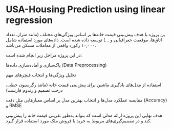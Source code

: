 # USA-Housing Prediction using linear regression
ین پروژه با هدف پیش‌بینی قیمت خانه‌ها بر اساس ویژگی‌های مختلف (مانند متراژ، تعداد اتاق‌ها، موقعیت جغرافیایی و …) توسعه داده شده است. داده‌های مورد استفاده شامل ۱۰,۰۰۰ رکورد واقعی از معاملات مسکن می‌باشد.

در این پروژه مراحل زیر انجام شده است:

پاک‌سازی و آماده‌سازی داده‌ها (Data Preprocessing)

تحلیل ویژگی‌ها و انتخاب فیچرهای مهم

استفاده از مدل‌های یادگیری ماشین برای پیش‌بینی قیمت خانه (مانند رگرسیون خطی، درخت تصمیم و رندوم فارست)

مقایسه عملکرد مدل‌ها و انتخاب بهترین مدل بر اساس معیارهایی مثل دقت (Accuracy) و RMSE

هدف نهایی این پروژه ارائه مدلی است که بتواند به‌طور تقریبی قیمت خانه را پیش‌بینی کند و در تصمیم‌گیری‌های مربوط به خرید یا فروش ملک مورد استفاده قرار گیرد.
